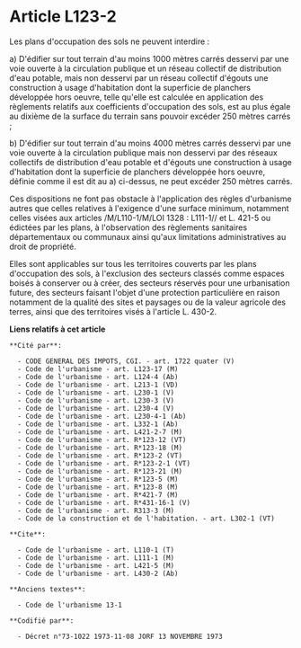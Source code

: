 # Article L123-2

Les plans d'occupation des sols ne peuvent interdire :

a) D'édifier sur tout terrain d'au moins 1000 mètres carrés desservi par une voie ouverte à la circulation publique et un
réseau collectif de distribution d'eau potable, mais non desservi par un réseau collectif d'égouts une construction à usage
d'habitation dont la superficie de planchers développée hors oeuvre, telle qu'elle est calculée en application des règlements
relatifs aux coefficients d'occupation des sols, est au plus égale au dixième de la surface du terrain sans pouvoir excéder
250 mètres carrés ;

b) D'édifier sur tout terrain d'au moins 4000 mètres carrés desservi par une voie ouverte à la circulation publique mais non
desservi par des réseaux collectifs de distribution d'eau potable et d'égouts une construction à usage d'habitation dont la
superficie de planchers développée hors oeuvre, définie comme il est dit au a) ci-dessus, ne peut excéder 250 mètres carrés.

Ces dispositions ne font pas obstacle à l'application des règles d'urbanisme autres que celles relatives à l'exigence d'une
surface minimum, notamment celles visées aux articles /M/L110-1/M/LOI 1328 : L111-1// et L. 421-5 ou édictées par les plans,
à l'observation des règlements sanitaires départementaux ou communaux ainsi qu'aux limitations administratives au droit de
propriété.

Elles sont applicables sur tous les territoires couverts par les plans d'occupation des sols, à l'exclusion des secteurs
classés comme espaces boisés à conserver ou à créer, des secteurs réservés pour une urbanisation future, des secteurs faisant
l'objet d'une protection particulière en raison notamment de la qualité des sites et paysages ou de la valeur agricole des
terres, ainsi que des territoires visés à l'article L. 430-2.

**Liens relatifs à cet article**

	**Cité par**:

	  - CODE GENERAL DES IMPOTS, CGI. - art. 1722 quater (V)
	  - Code de l'urbanisme - art. L123-17 (M)
	  - Code de l'urbanisme - art. L124-4 (Ab)
	  - Code de l'urbanisme - art. L213-1 (VD)
	  - Code de l'urbanisme - art. L230-1 (V)
	  - Code de l'urbanisme - art. L230-3 (V)
	  - Code de l'urbanisme - art. L230-4 (V)
	  - Code de l'urbanisme - art. L230-4-1 (Ab)
	  - Code de l'urbanisme - art. L332-1 (Ab)
	  - Code de l'urbanisme - art. L421-2-7 (M)
	  - Code de l'urbanisme - art. R*123-12 (VT)
	  - Code de l'urbanisme - art. R*123-18 (M)
	  - Code de l'urbanisme - art. R*123-2 (VT)
	  - Code de l'urbanisme - art. R*123-2-1 (VT)
	  - Code de l'urbanisme - art. R*123-21 (M)
	  - Code de l'urbanisme - art. R*123-5 (M)
	  - Code de l'urbanisme - art. R*123-8 (M)
	  - Code de l'urbanisme - art. R*421-7 (M)
	  - Code de l'urbanisme - art. R*431-16-1 (V)
	  - Code de l'urbanisme - art. R313-3 (M)
	  - Code de la construction et de l'habitation. - art. L302-1 (VT)

	**Cite**:

	  - Code de l'urbanisme - art. L110-1 (T)
	  - Code de l'urbanisme - art. L111-1 (M)
	  - Code de l'urbanisme - art. L421-5 (M)
	  - Code de l'urbanisme - art. L430-2 (Ab)

	**Anciens textes**:

	  - Code de l'urbanisme 13-1

	**Codifié par**:

	  - Décret n°73-1022 1973-11-08 JORF 13 NOVEMBRE 1973
